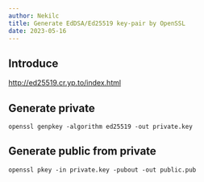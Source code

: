 ```yaml
---
author: Nekilc
title: Generate EdDSA/Ed25519 key-pair by OpenSSL
date: 2023-05-16
---
```


## Introduce
http://ed25519.cr.yp.to/index.html

## Generate private
`openssl genpkey -algorithm ed25519 -out private.key `

## Generate public from private
`openssl pkey -in private.key -pubout -out public.pub`
